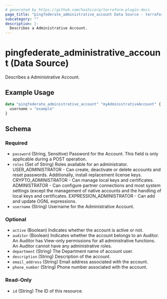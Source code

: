```yaml
---
# generated by https://github.com/hashicorp/terraform-plugin-docs
page_title: "pingfederate_administrative_account Data Source - terraform-provider-pingfederate"
subcategory: ""
description: |-
  Describes a Administrative Account.
---
```


# pingfederate_administrative_account (Data Source)

Describes a Administrative Account.

## Example Usage

```terraform
data "pingfederate_administrative_account" "myAdministrativeAccount" {
  username = "example"
}
```

<!-- schema generated by tfplugindocs -->
## Schema

### Required

- `password` (String, Sensitive) Password for the Account. This field is only applicable during a POST operation.
- `roles` (Set of String) Roles available for an administrator. USER_ADMINISTRATOR - Can create, deactivate or delete accounts and reset passwords. Additionally, install replacement license keys. CRYPTO_ADMINISTRATOR - Can manage local keys and certificates. ADMINISTRATOR - Can configure partner connections and most system settings (except the management of native accounts and the handling of local keys and certificates. EXPRESSION_ADMINISTRATOR - Can add and update OGNL expressions.
- `username` (String) Username for the Administrative Account.

### Optional

- `active` (Boolean) Indicates whether the account is active or not.
- `auditor` (Boolean) Indicates whether the account belongs to an Auditor. An Auditor has View-only permissions for all administrative functions. An Auditor cannot have any administrative roles.
- `department` (String) The Department name of account user.
- `description` (String) Description of the account.
- `email_address` (String) Email address associated with the account.
- `phone_number` (String) Phone number associated with the account.

### Read-Only

- `id` (String) The ID of this resource.
